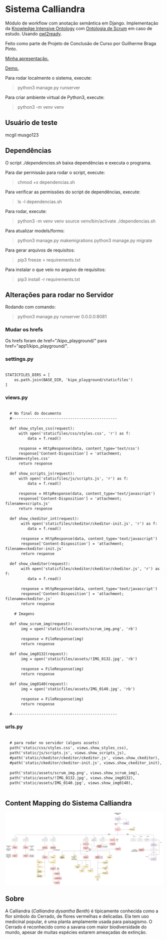 # Sistema Calliandra

Módulo de workflow com anotação semântica em Django. Implementação da [Knowledge Intensive Ontology](https://www.researchgate.net/publication/282939286_KIPO_the_knowledge-intensive_process_ontology) com [Ontologia de Scrum](https://www.researchgate.net/publication/260480541_Integration_of_classical_and_agile_project_management_methodologies_based_on_ontological_models) em caso de estudo. Usando [owl2ready](https://owlready2.readthedocs.io/en/v0.37/#).

Feito como parte de Projeto de Conclusão de Curso por Guilherme Braga Pinto. 

[Minha apresentação.](https://youtu.be/bHcpC9uw4fE)

[Demo.](https://youtu.be/rF9q-QBYfUI)

Para rodar localmente o sistema, execute:

> python3 manage.py runserver

Para criar ambiente virtual de Python3, execute:

> python3 -m venv venv

## Usuário de teste

mcgil
musgo123

## Dependências

O script *./dependencias.sh* baixa dependências e executa o programa. 

Para dar permissão para rodar o script, execute:

> chmod +x dependencias.sh

Para verificar as permissões do script de dependências, execute:

> ls -l dependencias.sh

Para rodar, execute:

> python3 -m venv venv
> source venv/bin/activate
> ./dependencias.sh

Para atualizar models/forms:

> python3 manage.py makemigrations
> python3 manage.py migrate

Para gerar arquivos de requisitos:

> pip3 freeze > requirements.txt 

Para instalar o que veio no arquivo de requisitos:

> pip3 install -r requirements.txt

## Alterações para rodar no Servidor

Rodando com comando:

> python3 manage.py runserver 0.0.0.0:8081

### Mudar os hrefs

Os hrefs foram de href="/kipo_playground/" para href="app1/kipo_playground/". 

### settings.py

````

STATICFILES_DIRS = [
    os.path.join(BASE_DIR, 'kipo_playground/staticfiles')
]

````

### views.py

````

  # No final do documento
  #-----------------------------------------------

  def show_styles_css(request):
      with open('staticfiles/css/styles.css', 'r') as f:
          data = f.read()

      response = HttpResponse(data, content_type='text/css') 
      response['Content-Disposition'] = 'attachment; filename=styles.css'
      return response

  def show_scripts_js(request):
      with open('staticfiles/js/scripts.js', 'r') as f:
          data = f.read()

      response = HttpResponse(data, content_type='text/javascript')
      response['Content-Disposition'] = 'attachment; filename=scripts.js'
      return response

  def show_ckeditor_int(request):
       with open('staticfiles/ckeditor/ckeditor-init.js', 'r') as f:
          data = f.read()

       response = HttpResponse(data, content_type='text/javascript')
       response['Content-Disposition'] = 'attachment; filename=ckeditor-init.js'
       return response

  def show_ckeditor(request):
       with open('staticfiles/ckeditor/ckeditor/ckeditor.js', 'r') as f:
          data = f.read()

       response = HttpResponse(data, content_type='text/javascript')
       response['Content-Disposition'] = 'attachment; filename=ckeditor.js'
       return response

    # Imagens

  def show_scrum_img(request):
       img = open('staticfiles/assets/scrum_img.png', 'rb')

       response = FileResponse(img)
       return response

  def show_img0132(request):
       img = open('staticfiles/assets/!IMG_0132.jpg', 'rb')

       response = FileResponse(img)
       return response

  def show_img0140(request):
       img = open('staticfiles/assets/IMG_0140.jpg', 'rb')

       response = FileResponse(img)
       return response
      
  #-----------------------------------------------

````

### urls.py

````

  # para rodar no servidor (alguns assets)
  path('static/css/styles.css', views.show_styles_css),
  path('static/js/scripts.js', views.show_scripts_js),
  #path('static/ckeditor/ckeditor/ckeditor.js', views.show_ckeditor),
  #path('static/ckeditor/ckeditor-init.js', views.show_ckeditor_init),

  path('static/assets/scrum_img.png', views.show_scrum_img),
  path('static/assets/!IMG_0132.jpg', views.show_img0132),
  path('static/assets/IMG_0140.jpg', views.show_img0140),


````

## Content Mapping do Sistema Calliandra

![Img](https://github.com/gui1080/TCC_ProjetoCalliandra/blob/master/Midia%20Externa/content_mapping.png)

## Sobre

A Calliandra (*Calliandra dysantha Benth*) é típicamente conhecida como a flor símbolo do Cerrado, de flores vermelhas e delicadas. Ela tem uso medicinal popular, é uma planta amplamente usada para paisagismo. O Cerrado é reconhecido como a savana com maior biodiversidade do mundo, apesar de muitas espécies estarem ameaçadas de extinção.


